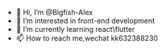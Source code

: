 - 👋 Hi, I’m @Bigfish-Alex
- 👀 I’m interested in front-end development
- 🌱 I’m currently learning react\flutter
- 📫 How to reach me,wechat kk632388230

<!---
Bigfish-Alex/Bigfish-Alex is a ✨ special ✨ repository because its `README.md` (this file) appears on your GitHub profile.
You can click the Preview link to take a look at your changes.
--->
